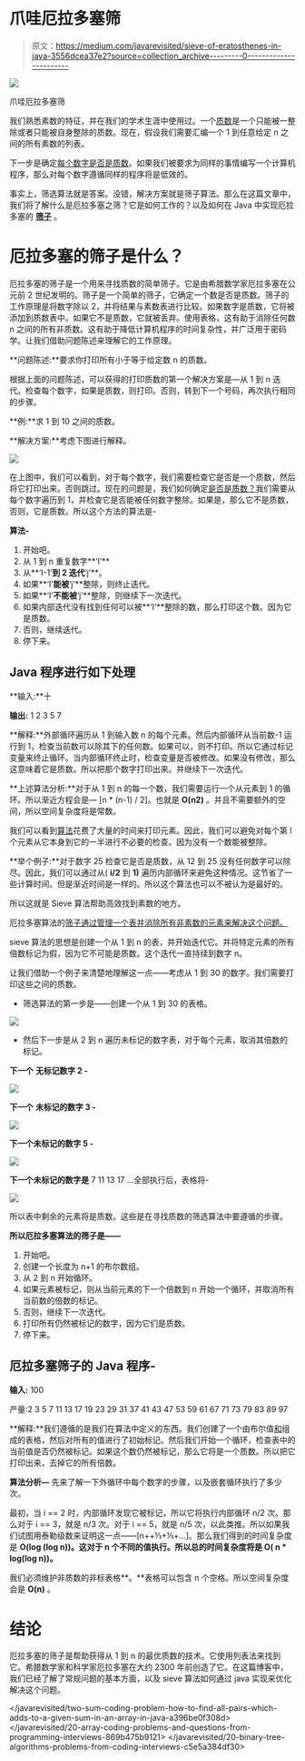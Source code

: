 # 爪哇厄拉多塞筛

> 原文：<https://medium.com/javarevisited/sieve-of-eratosthenes-in-java-3556dcea37e2?source=collection_archive---------0----------------------->

[![](img/1df9eabbf52d60660fdbc4af5e950275.png)](https://javarevisited.blogspot.com/2015/05/sieve-of-Eratosthenes-algorithm-to-generate-prime-numbers-in-java.html)

爪哇厄拉多塞筛

我们熟悉素数的特征，并在我们的学术生涯中使用过。一个[质数](https://www.youtube.com/watch?v=BHPrHvDooL4)是一个只能被一整除或者只能被自身整除的质数。现在，假设我们需要汇编一个 1 到任意给定 n 之间的所有素数的列表。

下一步是确定[每个数字是否是质数](http://www.java67.com/2014/01/how-to-check-if-given-number-is-prime.html)。如果我们被要求为同样的事情编写一个计算机程序，那么对每个数字遵循同样的程序将是低效的。

事实上，筛选算法就是答案。没错，解决方案就是筛子算法。那么在这篇文章中，我们将了解什么是厄拉多塞之筛？它是如何工作的？以及如何在 Java 中实现厄拉多塞的 [**筛子**](https://www.interviewbit.com/blog/sieve-of-eratosthenes/) 。

# **厄拉多塞的筛子是什么？**

厄拉多塞的筛子是一个用来寻找质数的简单筛子。它是由希腊数学家厄拉多塞在公元前 2 世纪发明的。筛子是一个简单的筛子，它确定一个数是否是质数。筛子的工作原理是将数字除以 2，并将结果与素数表进行比较。如果数字是质数，它将被添加到质数表中。如果它不是质数，它就被丢弃。使用表格，这有助于消除任何数 n 之间的所有非质数。这有助于降低计算机程序的时间复杂性，并广泛用于密码学。让我们借助问题陈述来理解它的工作原理。

**问题陈述:**要求你打印所有小于等于给定数 n 的质数。

根据上面的问题陈述，可以获得的打印质数的第一个解决方案是—从 1 到 n 迭代。检查每个数字，如果是质数，则打印。否则，转到下一个号码，再次执行相同的步骤。

**例:**求 1 到 10 之间的质数。

**解决方案:**考虑下图进行解释。

[![](img/e873133c517dc0aad64e48b8071e598b.png)](https://javarevisited.blogspot.com/2017/07/top-50-java-programs-from-coding-Interviews.html)

在上图中，我们可以看到，对于每个数字，我们需要检查它是否是一个质数，然后将它打印出来。否则跳过。现在的问题是，我们如何确定[是否是质数？](https://www.java67.com/2018/06/data-structure-and-algorithm-interview-questions-programmers.html)我们需要从每个数字遍历到 1，并检查它是否能被任何数字整除。如果是，那么它不是质数，否则，它是质数。所以这个方法的算法是-

**算法-**

1.  开始吧。
2.  从 1 到 n 重复数字**‘I’**
3.  从**‘I-1’**到 2 迭代**‘j’**。
4.  如果**‘I’**能被**‘j’**整除，则终止迭代。
5.  如果**‘I’**不能被**‘j’**整除，则继续下一次迭代。
6.  如果内部迭代没有找到任何可以被**‘I’**整除的数，那么打印这个数。因为它是质数。
7.  否则，继续迭代。
8.  停下来。

## **Java 程序进行如下处理**

**输入:**十

**输出:** 1 2 3 5 7

**解释:**外部循环遍历从 1 到输入数 n 的每个元素。然后内部循环从当前数-1 运行到 1，检查当前数可以除其下的任何数。如果可以，则不打印。所以它通过标记变量来终止循环。当内部循环终止时，检查变量是否被修改。如果没有修改，那么这意味着它是质数。所以把那个数字打印出来。并继续下一次迭代。

**上述算法分析:**对于从 1 到 n 的每一个数，我们需要运行一个从元素到 1 的循环。所以渐近方程会是— [n * (n-1) / 2]。也就是 **O(n2)** 。并且不需要额外的空间，所以空间复杂度将是常数。

我们可以看到[算法](/javarevisited/10-data-structure-algorithms-and-programming-courses-to-crack-any-coding-interview-e1c50b30b927)花费了大量的时间来打印元素。因此，我们可以避免对每个第 I 个元素从它本身到它的一半进行不必要的检查。因为没有一个数能被整除。

**举个例子:**对于数字 25 检查它是否是质数，从 12 到 25 没有任何数字可以除尽。因此，我们可以通过从( **i/2** 到 **1)** 遍历内部循环来避免这种情况。这节省了一些计算时间。但是渐近时间是一样的。所以这个算法也可以不被认为是最好的。

所以这就是 Sieve 算法帮助高效找到素数的地方。

厄拉多塞算法的[筛子通过管理一个表并消除所有非素数的元素来解决这个问题。](https://javarevisited.blogspot.com/2015/05/sieve-of-Eratosthenes-algorithm-to-generate-prime-numbers-in-java.html)

sieve 算法的思想是创建一个从 1 到 n 的表，并开始迭代它。并将特定元素的所有倍数标记为假，因为它不可能是质数。这个迭代一直持续到数字 n。

让我们借助一个例子来清楚地理解这一点——考虑从 1 到 30 的数字。我们需要打印这些之间的质数。

*   筛选算法的第一步是——创建一个从 1 到 30 的表格。

[![](img/a3fef68aed4601d46cade75cd989b334.png)](https://javarevisited.blogspot.com/2011/06/top-programming-interview-questions.html)

*   然后下一步是从 2 到 n 遍历未标记的数字表，对于每个元素，取消其倍数的标记。

**下一个** **无标记数字 2 -**

[![](img/bd6c80a475effc0a0e144716cb7ffba4.png)](https://javarevisited.blogspot.com/2018/07/top-5-websites-to-learn-coding-in-java.html)

**下一个** **未标记的数字 3 -**

[![](img/6d237162746db4b0057e0bf12f9bb459.png)](https://javarevisited.blogspot.com/2021/03/top-dynamic-programming-problems-for-coding-interviews.html)

**下一个未标记的数字 5 -**

[![](img/a2e67b265707f2d7664f9b9080abb6bf.png)](https://www.java67.com/2018/05/top-75-programming-interview-questions-answers.html)

**下一个未标记的数字是** 7 11 13 17 …全部执行后，表格将-

[![](img/afb284008def7822ad48c8b61ca26227.png)](https://www.java67.com/2013/01/10-programming-questions-and-exercises.html)

所以表中剩余的元素将是质数。这些是在寻找质数的筛选算法中要遵循的步骤。

**所以厄拉多塞算法的筛子是——**

1.  开始吧。
2.  创建一个长度为 n+1 的布尔数组。
3.  从 2 到 n 开始循环。
4.  如果元素被标记，则从当前元素的下一个倍数到 n 开始一个循环，并取消所有当前数的倍数的标记。
5.  否则，继续下一次迭代。
6.  打印所有仍然被标记的数字，因为它们是质数。
7.  停下来。

## **厄拉多塞筛子的 Java 程序-**

**输入:** 100

产量:2 3 5 7 11 13 17 19 23 29 31 37 41 43 47 53 59 61 67 71 73 79 83 89 97

**解释:**我们遵循的是我们在算法中定义的东西。我们创建了一个由布尔值[和](https://www.java67.com/2018/03/java-convert-string-to-boolean.html)组成的表格，然后对所有的值进行了初始标记。然后我们开始一个循环，检查表中的当前值是否仍然被标记。如果这个数仍然被标记，那么它将是一个质数。所以把它打印出来，去掉它的所有倍数。

**算法分析—** 先来了解一下外循环中每个数字的步骤，以及嵌套循环执行了多少次。

最初，当 i == 2 时，内部循环发现它被标记，所以它将执行内部循环 n/2 次。那么对于 i == 3，就是 n/3 次。对于 i == 5，就是 n/5 次，以此类推。所以如果我们试图用泰勒级数来证明这一点——[n++⅓+⅕+…]。那么我们得到的时间复杂度是 **O(log (log n))。这对于 n 个不同的值执行。所以总的时间复杂度将是 **O( n * log(log n))。****

我们必须维护非质数的非标表格**。**表格可以包含 n 个空格。所以空间复杂度会是 **O(n)** 。

# **结论**

厄拉多塞的筛子是帮助获得从 1 到 n 的最优质数的技术。它使用列表法来找到它。希腊数学家和科学家厄拉多塞在大约 2300 年前创造了它。在这篇博客中，我们已经了解了常规问题的基本方面，以及 sieve 算法如何通过 java 实现来优化解决这个问题。

</javarevisited/two-sum-coding-problem-how-to-find-all-pairs-which-adds-to-a-given-sum-in-an-array-in-java-a396be0f308d>  </javarevisited/20-array-coding-problems-and-questions-from-programming-interviews-869b475b9121>  </javarevisited/20-binary-tree-algorithms-problems-from-coding-interviews-c5e5a384df30> 